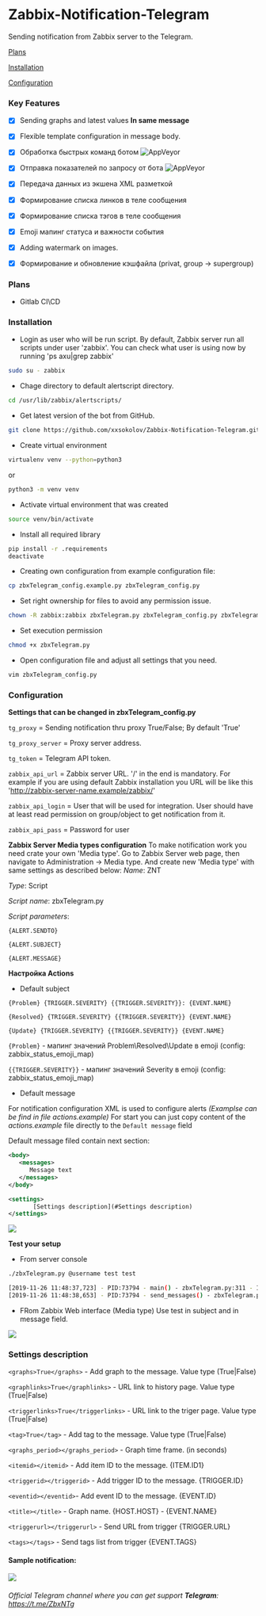 # Zabbix-Notification-Telegram

Sending notification from Zabbix server to the Telegram.

[Plans](#Plans)

[Installation](#Installation)

[Configuration](#Configuration)

### Key Features
- [x] Sending graphs and latest values **In same message**
- [x] Flexible template configuration in message body.
- [x] Обработка быстрых команд ботом <img alt="AppVeyor" src="https://img.shields.io/static/v1?label=status&message=beta&color=yellow?logo=appveyor">
- [x] Отправка показателей по запросу от бота <img alt="AppVeyor" src="https://img.shields.io/static/v1?label=status&message=beta&color=yellow?logo=appveyor">
- [x] Передача данных из экшена XML разметкой
- [x] Формирование списка линков в теле сообщения
- [x] Формирование списка тэгов в теле сообщения
- [x] Emoji мапинг статуса и важности события
- [x] Adding watermark on images.
- [x] Формирование и обновление кэшфайла (privat, group -> supergroup)


<a name="Plans"><h3>Plans</h2></a>
- Gitlab CI\CD

<a name="Installation"><h3>Installation</h2></a>

* Login as user who will be run script. By default, Zabbix server run all scripts under user 'zabbix'. You can check what user is using now by running 'ps axu|grep zabbix' 
```bash
sudo su - zabbix
```

* Chage directory to default alertscript directory.
```bash
cd /usr/lib/zabbix/alertscripts/
```

* Get latest version of the bot from GitHub.
```bash
git clone https://github.com/xxsokolov/Zabbix-Notification-Telegram.git .
```

* Create virtual environment
```bash
virtualenv venv --python=python3
``` 
or 
```bash
python3 -m venv venv
``` 

* Activate virtual environment that was created
```bash
source venv/bin/activate
```

* Install all required library 
```bash
pip install -r .requirements
deactivate
```

* Creating own configuration from example configuration file:
```bash
cp zbxTelegram_config.example.py zbxTelegram_config.py
```

* Set right ownership for files to avoid any permission issue.
```bash
chown -R zabbix:zabbix zbxTelegram.py zbxTelegram_config.py zbxTelegram_files/ 
```

* Set execution permission
```bash
chmod +x zbxTelegram.py
```

* Open configuration file and adjust all settings that you need.
```bash
vim zbxTelegram_config.py
```
 
 
<a name="Configuration"><h3>Configuration</h2></a>


**Settings that can be changed in zbxTelegram_config.py**


`tg_proxy` = Sending notification thru proxy True/False; By default 'True'

`tg_proxy_server`  = Proxy server address.

`tg_token` = Telegram API  token.

`zabbix_api_url` = Zabbix server URL. '/' in the end is mandatory. For example if you are using default Zabbix installation you URL will be like this 'http://zabbix-server-name.example/zabbix/'

`zabbix_api_login` = User that will be used for integration. User should have at least read permission on group/object to get notification from it.

`zabbix_api_pass` = Password for user


**Zabbix Server Media types configuration**
To make notification work you need crate your own 'Media type'. Go to Zabbix Server web page, then navigate to Administration -> Media type. 
And create new 'Media type' with same settings as described below:
_Name_: ZNT

_Type_: Script

_Script name_: zbxTelegram.py

_Script parameters_:

`{ALERT.SENDTO}`

`{ALERT.SUBJECT}`

`{ALERT.MESSAGE}`


**Настройка Actions**


* Default subject

`{Problem} {TRIGGER.SEVERITY} {{TRIGGER.SEVERITY}}: {EVENT.NAME}`

`{Resolved} {TRIGGER.SEVERITY} {{TRIGGER.SEVERITY}} {EVENT.NAME}`

`{Update} {TRIGGER.SEVERITY} {{TRIGGER.SEVERITY}} {EVENT.NAME}`

`{Problem}` - мапинг значений Problem\Resolved\Update в emoji (config: zabbix_status_emoji_map)

`{{TRIGGER.SEVERITY}}` - мапинг значений Severity в emoji (config: zabbix_status_emoji_map)

* Default message

For notification configuration XML is used to configure alerts _(Examplse can be find in file actions.example)_
For start you can just copy content of the _actions.example_ file directly to the `Default message` field

Default message filed contain next section:

```xml
<body>
   <messages>
      Message text
   </messages>
</body>
``` 

```xml
<settings> 
       [Settings description](#Settings description) 
</settings>
``` 

<img src="https://imgur.com/m6DosDL.png">

**Test your setup**

* From server console
```bash
./zbxTelegram.py @username test test

[2019-11-26 11:48:37,723] - PID:73794 - main() - zbxTelegram.py:311 - INFO: Send to @username action: test
[2019-11-26 11:48:38,653] - PID:73794 - send_messages() - zbxTelegram.py:290 - INFO: Send photo to @username (00000000)
```
* FRom Zabbix Web interface (Media type)
Use test in subject and in message field.

<img src="https://imgur.com/6ej0d40.png">

<a name="Settings description"><h3>Settings description</h2></a>

`<graphs>True</graphs>` - Add graph to the message. Value type (True|False)

`<graphlinks>True</graphlinks>` - URL link to history page. Value type (True|False)

`<triggerlinks>True</triggerlinks>` - URL link to the triger page. Value type (True|False)

`<tag>True</tag>` - Add tag to the message. Value type (True|False)

`<graphs_period></graphs_period>` - Graph time frame. (in seconds)

`<itemid></itemid>` - Add item ID to the message. {ITEM.ID1}

`<triggerid></triggerid>` - Add trigger ID to the message. {TRIGGER.ID}

`<eventid></eventid>`- Add event ID to the message. {EVENT.ID}

`<title></title>` - Graph name. {HOST.HOST} - {EVENT.NAME}

`<triggerurl></triggerurl>` - Send URL from trigger {TRIGGER.URL}

`<tags></tags>` - Send tags list from trigger {EVENT.TAGS}


#### Sample notification:

<img src="https://imgur.com/ayKo62v.png">

###### Official Telegram channel where you can get support **Telegram**: https://t.me/ZbxNTg
